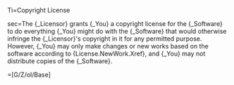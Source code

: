 Ti=Copyright License

sec=The {_Licensor} grants {_You} a copyright license for the {_Software} to do everything {_You} might do with the {_Software} that would otherwise infringe the {_Licensor}'s copyright in it for any permitted purpose.  However, {_You} may only make changes or new works based on the software according to {License.NewWork.Xref}, and {_You} may not distribute copies of the {_Software}.

=[G/Z/ol/Base]